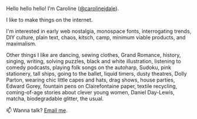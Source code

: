 Hello hello hello! I’m Caroline (<a href="http://www.github.com/carolinejdale">@carolinejdale</a>).

I like to make things on the internet.

I'm interested in early web nostalgia, monospace fonts, interrogating trends, DIY culture, plain text, chaos, kitsch, camp, minimum viable products, and maximalism.

Other things I like are dancing, sewing clothes, Grand Romance, history, singing, writing, solving puzzles, black and white illustration, listening to comedy podcasts, playing folk songs on the autoharp, Sudoku, pink stationery, tall ships, going to the ballet, liquid timers, dusty theatres, Dolly Parton, wearing chic little capes and hats, drag shows, house parties, Edward Gorey, fountain pens on Clairefontaine paper, textile recycling, coming-of-age stories about clever young women, Daniel Day-Lewis, matcha, biodegradable glitter, the usual.

📫 Wanna talk? <a href="mailto:carolinejdale@gmail.com">Email me</a>.

<!---
carolinejdale/carolinejdale is a ✨ special ✨ repository because its `README.md` (this file) appears on my GitHub profile.

You are a ✨ special ✨ person because you (the person reading this) appeared on my GitHub profile.
--->
